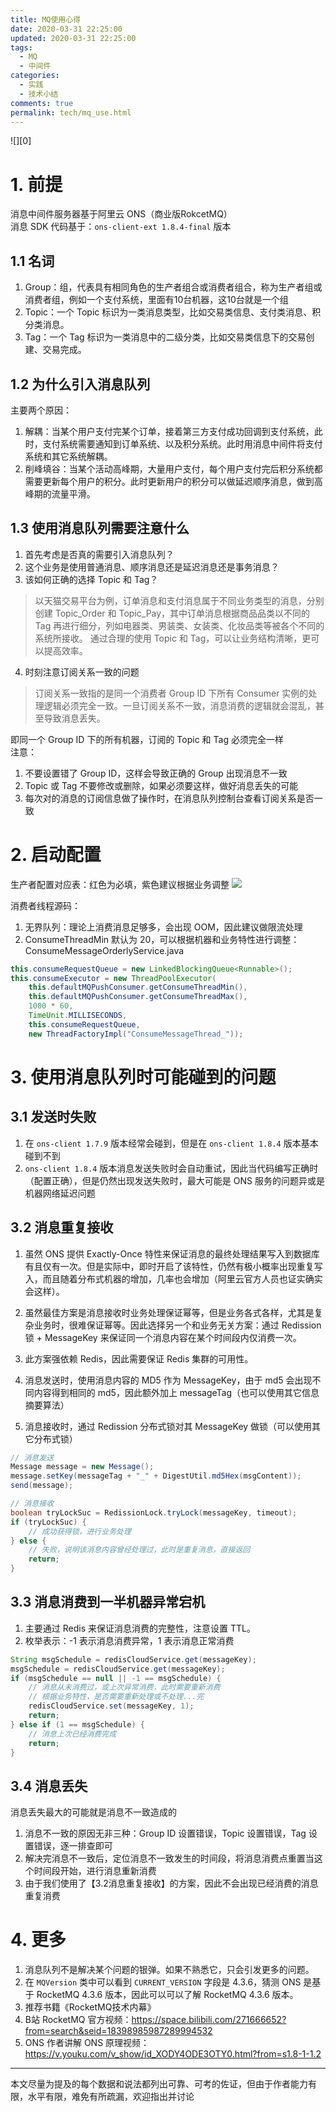 ```yaml
---
title: MQ使用心得
date: 2020-03-31 22:25:00
updated: 2020-03-31 22:25:00
tags:
  - MQ
  - 中间件
categories: 
  - 实践
  - 技术小结
comments: true
permalink: tech/mq_use.html    
---
```


![][0]

<!--more-->

# 1. 前提

消息中间件服务器基于阿里云 ONS（商业版RokcetMQ）  
消息 SDK 代码基于：`ons-client-ext 1.8.4-final` 版本

## 1.1 名词

1. Group：组，代表具有相同角色的生产者组合或消费者组合，称为生产者组或消费者组，例如一个支付系统，里面有10台机器，这10台就是一个组
2. Topic：一个 Topic 标识为一类消息类型，比如交易类信息、支付类消息、积分类消息。
3. Tag：一个 Tag 标识为一类消息中的二级分类，比如交易类信息下的交易创建、交易完成。

## 1.2 为什么引入消息队列

主要两个原因：
1. 解耦：当某个用户支付完某个订单，接着第三方支付成功回调到支付系统，此时，支付系统需要通知到订单系统、以及积分系统。此时用消息中间件将支付系统和其它系统解耦。
2. 削峰填谷：当某个活动高峰期，大量用户支付，每个用户支付完后积分系统都需要更新每个用户的积分。此时更新用户的积分可以做延迟顺序消息，做到高峰期的流量平滑。

## 1.3 使用消息队列需要注意什么

1. 首先考虑是否真的需要引入消息队列？
2. 这个业务是使用普通消息、顺序消息还是延迟消息还是事务消息？
3. 该如何正确的选择 Topic 和 Tag？
>以天猫交易平台为例，订单消息和支付消息属于不同业务类型的消息，分别创建 Topic_Order 和 Topic_Pay，其中订单消息根据商品品类以不同的 Tag 再进行细分，列如电器类、男装类、女装类、化妆品类等被各个不同的系统所接收。
>通过合理的使用 Topic 和 Tag，可以让业务结构清晰，更可以提高效率。

4. 时刻注意订阅关系一致的问题
>订阅关系一致指的是同一个消费者 Group ID 下所有 Consumer 实例的处理逻辑必须完全一致。一旦订阅关系不一致，消息消费的逻辑就会混乱，甚至导致消息丢失。

即同一个 Group ID 下的所有机器，订阅的 Topic 和 Tag 必须完全一样  
注意：
1. 不要设置错了 Group ID，这样会导致正确的 Group 出现消息不一致
2. Topic 或 Tag 不要修改或删除，如果必须要这样，做好消息丢失的可能
3. 每次对的消息的订阅信息做了操作时，在消息队列控制台查看订阅关系是否一致

# 2. 启动配置

生产者配置对应表：红色为必填，紫色建议根据业务调整
![][1]

消费者线程源码：
1. 无界队列：理论上消费消息足够多，会出现 OOM，因此建议做限流处理
2. ConsumeThreadMin 默认为 20，可以根据机器和业务特性进行调整：
ConsumeMessageOrderlyService.java
```java
this.consumeRequestQueue = new LinkedBlockingQueue<Runnable>();
this.consumeExecutor = new ThreadPoolExecutor(
    this.defaultMQPushConsumer.getConsumeThreadMin(),
    this.defaultMQPushConsumer.getConsumeThreadMax(),
    1000 * 60,
    TimeUnit.MILLISECONDS,
    this.consumeRequestQueue,
    new ThreadFactoryImpl("ConsumeMessageThread_"));
```

# 3. 使用消息队列时可能碰到的问题

## 3.1 发送时失败

1. 在 `ons-client 1.7.9` 版本经常会碰到，但是在 `ons-client 1.8.4` 版本基本碰到不到
2. `ons-client 1.8.4` 版本消息发送失败时会自动重试，因此当代码编写正确时（配置正确），但是仍然出现发送失败时，最大可能是 ONS 服务的问题异或是机器网络延迟问题

## 3.2 消息重复接收

1. 虽然 ONS 提供 Exactly-Once 特性来保证消息的最终处理结果写入到数据库有且仅有一次。但是实际中，即时开启了该特性，仍然有极小概率出现重复写入，而且随着分布式机器的增加，几率也会增加（阿里云官方人员也证实确实会这样）。  
2. 虽然最佳方案是消息接收时业务处理保证幂等，但是业务各式各样，尤其是复杂业务时，很难保证幂等。因此选择另一个和业务无关方案：通过 Redission 锁 + MessageKey 来保证同一个消息内容在某个时间段内仅消费一次。
3. 此方案强依赖 Redis，因此需要保证 Redis 集群的可用性。

1. 消息发送时，使用消息内容的 MD5 作为 MessageKey，由于 md5 会出现不同内容得到相同的 md5，因此额外加上 messageTag（也可以使用其它信息摘要算法）
2. 消息接收时，通过 Redission 分布式锁对其 MessageKey 做锁（可以使用其它分布式锁）
```java
// 消息发送
Message message = new Message();
message.setKey(messageTag + "_" + DigestUtil.md5Hex(msgContent));
send(message);

// 消息接收
boolean tryLockSuc = RedissionLock.tryLock(messageKey, timeout);
if (tryLockSuc) {
    // 成功获得锁，进行业务处理
} else {
    // 失败，说明该消息内容曾经处理过，此时是重复消息，直接返回
    return;
}
```

## 3.3 消息消费到一半机器异常宕机

1. 主要通过 Redis 来保证消息消费的完整性，注意设置 TTL。
2. 枚举表示：-1 表示消息消费异常，1 表示消息正常消费
```java
String msgSchedule = redisCloudService.get(messageKey);
msgSchedule = redisCloudService.get(messageKey);
if (msgSchedule == null || -1 == msgSchedule) {
    // 消息从未消费过，或上次异常消费，此时需要重新消费
    // 根据业务特性，是否需要重新处理或不处理...完
    redisCloudService.set(messageKey, 1);
    return;
} else if (1 == msgSchedule) {
    // 消息上次已经消费完成
    return;
}
```

## 3.4 消息丢失

消息丢失最大的可能就是消息不一致造成的
1. 消息不一致的原因无非三种：Group ID 设置错误，Topic 设置错误，Tag 设置错误，逐一排查即可
2. 解决完消息不一致后，定位消息不一致发生的时间段，将消息消费点重置当这个时间段开始，进行消息重新消费
3. 由于我们使用了【3.2消息重复接收】的方案，因此不会出现已经消费的消息重复消费

# 4. 更多

1. 消息队列不是解决某个问题的银弹。如果不熟悉它，只会引发更多的问题。  
2. 在 `MQVersion` 类中可以看到 `CURRENT_VERSION` 字段是 4.3.6，猜测 ONS 是基于 RocketMQ 4.3.6 版本，因此可以可以了解 RocketMQ 4.3.6 版本。
3. 推荐书籍《RocketMQ技术内幕》
4. B站 RocketMQ 官方视频：https://space.bilibili.com/271666652?from=search&seid=18398985987289994532
5. ONS 作者讲解 ONS 原理视频：https://v.youku.com/v_show/id_XODY4ODE3OTY0.html?from=s1.8-1-1.2

---

本文尽量为提及的每个数据和说法都列出可靠、可考的佐证，但由于作者能力有限，水平有限，难免有所疏漏，欢迎指出并讨论

[1]: https://leran2deeplearnjavawebtech.oss-cn-beijing.aliyuncs.com/somephoto/mq_how.png